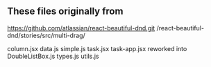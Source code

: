 
## These files originally from 
https://github.com/atlassian/react-beautiful-dnd.git
/react-beautiful-dnd/stories/src/multi-drag/

column.jsx
data.js
simple.js
task.jsx
task-app.jsx      reworked into DoubleListBox.js
types.js
utils.js



